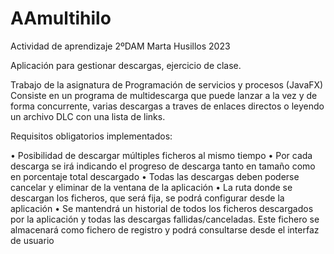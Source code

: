 # AAmultihilo
Actividad de aprendizaje 2ºDAM Marta Husillos 2023

Aplicación para gestionar descargas, ejercicio de clase.

Trabajo de la asignatura de Programación de servicios y procesos (JavaFX) Consiste en un programa de multidescarga que puede lanzar a la vez y de forma concurrente, varias descargas a traves de enlaces directos o leyendo un archivo DLC con una lista de links.

Requisitos obligatorios implementados:

• Posibilidad de descargar múltiples ficheros al mismo tiempo
• Por cada descarga se irá indicando el progreso de descarga tanto en tamaño como en porcentaje total descargado
• Todas las descargas deben poderse cancelar y eliminar de la ventana de la aplicación
• La ruta donde se descargan los ficheros, que será fija, se podrá configurar desde la aplicación
• Se mantendrá un historial de todos los ficheros descargados por la aplicación y todas las descargas fallidas/canceladas. Este fichero se almacenará como fichero de registro y podrá consultarse desde el interfaz de usuario


